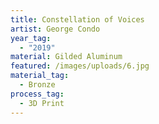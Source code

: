 ```yaml
---
title: Constellation of Voices
artist: George Condo
year_tag:
  - "2019"
material: Gilded Aluminum
featured: /images/uploads/6.jpg
material_tag:
  - Bronze
process_tag:
  - 3D Print
---
```

